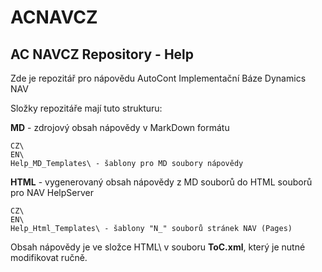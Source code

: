 # ACNAVCZ

## AC NAVCZ Repository - Help

Zde je repozitář pro nápovědu AutoCont Implementační Báze Dynamics NAV

Složky repozitáře mají tuto strukturu:

**MD** - zdrojový obsah nápovědy v MarkDown formátu

    CZ\
    EN\
    Help_MD_Templates\ - šablony pro MD soubory nápovědy
   
**HTML** - vygenerovaný obsah nápovědy z MD souborů do HTML souborů pro NAV HelpServer

    CZ\
    EN\
    Help_Html_Templates\ - šablony "N_" souborů stránek NAV (Pages)


Obsah nápovědy je ve složce HTML\ v souboru **ToC.xml**, který je nutné modifikovat ručně.


